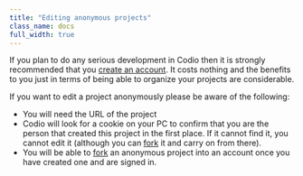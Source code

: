 ```yaml
---
title: "Editing anonymous projects"
class_name: docs
full_width: true
---
```


If you plan to do any serious development in Codio then it is strongly recommended that you [create an account](/docs/signup/). It costs nothing and the benefits to you just in terms of being able to organize your projects are considerable.

If you want to edit a project anonymously please be aware of the following:

- You will need the URL of the project
- Codio will look for a cookie on your PC to confirm that you are the person that created this project in the first place. If it cannot find it, you cannot edit it (although you can [fork](/docs/anon/forking) it and carry on from there).
- You will be able to [fork](/docs/anon/forking) an anonymous project into an account once you have created one and are signed in.



